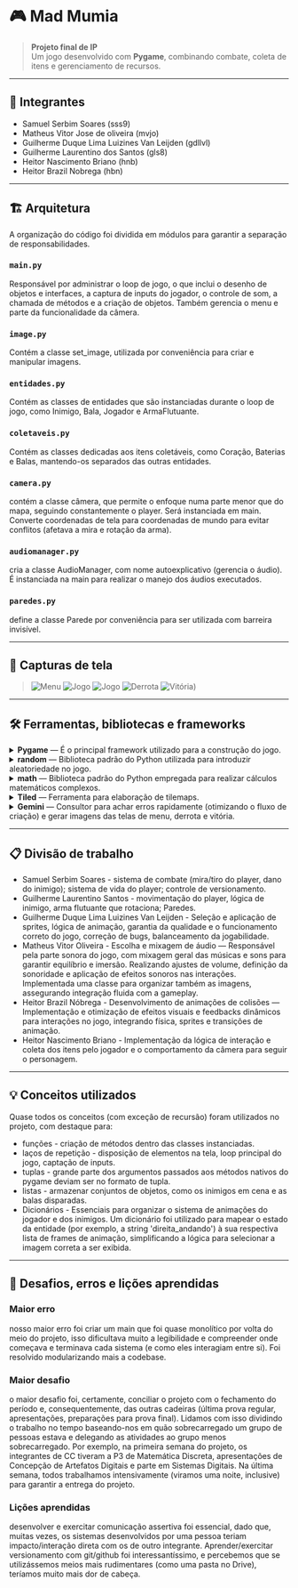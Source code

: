 # 🎮 Mad Mumia

> **Projeto final de IP**  
> Um jogo desenvolvido com **Pygame**, combinando combate, coleta de itens e gerenciamento de recursos.

---

## 👥 Integrantes
- Samuel Serbim Soares (sss9)
- Matheus Vitor Jose de oliveira (mvjo)
- Guilherme Duque Lima Luizines Van Leijden (gdllvl)
- Guilherme Laurentino dos Santos (gls8)
- Heitor Nascimento Briano (hnb)
- Heitor Brazil Nobrega (hbn)

---

## 🏗 Arquitetura
A organização do código foi dividida em módulos para garantir a separação de responsabilidades.

### `main.py`
Responsável por administrar o loop de jogo, o que inclui o desenho de objetos e interfaces, a captura de inputs do jogador, o controle de som, a chamada de métodos e a criação de objetos. Também gerencia o menu e parte da funcionalidade da câmera.

### `image.py`
Contém a classe set_image, utilizada por conveniência para criar e manipular imagens.

### `entidades.py`
Contém as classes de entidades que são instanciadas durante o loop de jogo, como Inimigo, Bala, Jogador e ArmaFlutuante.

### `coletaveis.py`
Contém as classes dedicadas aos itens coletáveis, como Coração, Baterias e Balas, mantendo-os separados das outras entidades.

### `camera.py`
contém a classe câmera, que permite o enfoque numa parte menor que do mapa, seguindo constantemente o player. Será instanciada em main. Converte coordenadas de tela para coordenadas de mundo para evitar conflitos (afetava a mira e rotação da arma).

### `audiomanager.py`
cria a classe AudioManager, com nome autoexplicativo (gerencia o áudio). É instanciada na main para realizar o manejo dos áudios executados.

### `paredes.py`
define a classe Parede por conveniência para ser utilizada com barreira invisível.

---

## 📸 Capturas de tela
>
> 
> ![Menu](<image/imagem menu.jpeg>)
> ![Jogo](image/gameplay.jpeg)
> ![Jogo](image/gameplay2.jpeg)
> ![Derrota](<image/TELA DERROTA.png>)
> ![Vitória](<image/TELA VITÓRIA.png>))
> 

---

## 🛠 Ferramentas, bibliotecas e frameworks

<details>
<summary><strong>Pygame</strong> — É o principal framework utilizado para a construção do jogo.</summary>

**Justificativa:** A biblioteca é empregada para gerenciar o loop principal do jogo, renderizar gráficos e textos na tela, capturar eventos de teclado e mouse, e controlar a reprodução de áudio e música. Também é a base para a criação e gestão de todos os elementos visuais, como o jogador, inimigos, e itens, através de Sprite e Surface.
</details>

<details>
<summary><strong>random</strong> — Biblioteca padrão do Python utilizada para introduzir aleatoriedade no jogo.</summary>

**Justificativa:** É usada especificamente no arquivo main.py para escolher posições aleatórias para o spawn dos itens coletáveis, como corações, balas e baterias, garantindo que a disposição deles varie a cada partida.
</details>

<details>
<summary><strong>math</strong> — Biblioteca padrão do Python empregada para realizar cálculos matemáticos complexos.</summary>

**Justificativa:** É fundamental no arquivo entidades.py para a mecânica de mira e tiro. Funções como math.atan2, math.cos e math.sin são utilizadas para calcular o ângulo da arma em direção ao cursor do mouse e para definir a direção e trajetória das balas disparadas pelo jogador.
</details>

<details>
<summary><strong>Tiled</strong> — Ferramenta para elaboração de tilemaps.</summary>

**Justificativa:** Essencial para otimizar o fluxo de criação do mapa, além de permitir um debug mais eficiente do que caso utilizássemos alguma ferramenta de criação de imagens simples.
</details>

<details>
<summary><strong>Gemini</strong> — Consultor para achar erros rapidamente (otimizando o fluxo de criação) e gerar imagens das telas de menu, derrota e vitória.</summary>

**Justificativa:** Dado o tempo apertado, ter o gemini como consultor foi de grande ajuda, dado que se precisássemos, por exemplo, desenhar a arte da tela de menu manualmente, teríamos levado facilmente uma tarde. Além de poupar horas e horas de debug em busca de algo simples que passou despercebido.
</details>

---

## 📋 Divisão de trabalho
- Samuel Serbim Soares - sistema de combate (mira/tiro do player, dano do inimigo); sistema de vida do player; controle de versionamento.
- Guilherme Laurentino Santos - movimentação do player, lógica de inimigo, arma flutuante que rotaciona; Paredes.
- Guilherme Duque Lima Luizines Van Leijden - Seleção e aplicação de sprites, lógica de animação, garantia da qualidade e o funcionamento correto do jogo, correção de bugs, balanceamento da jogabilidade.
- Matheus Vitor Oliveira - Escolha e mixagem de áudio — Responsável pela parte sonora do jogo, com mixagem geral das músicas e sons para garantir equilíbrio e imersão. Realizando ajustes de volume, definição da sonoridade e aplicação de efeitos sonoros nas interações. Implementada uma classe para organizar também as imagens, assegurando integração fluida com a gameplay.
- Heitor Brazil Nóbrega - Desenvolvimento de animações de colisões — Implementação e otimização de efeitos visuais e feedbacks dinâmicos para interações no jogo, integrando física, sprites e transições de animação.
- Heitor Nascimento Briano - Implementação da lógica de interação e coleta dos itens pelo jogador e o comportamento da câmera para seguir o personagem.

---

## 💡 Conceitos utilizados
Quase todos os conceitos (com exceção de recursão) foram utilizados no projeto, com destaque para:

- funções - criação de métodos dentro das classes instanciadas.
- laços de repetição - disposição de elementos na tela, loop principal do jogo, captação de inputs.
- tuplas - grande parte dos argumentos passados aos métodos nativos do pygame deviam ser no formato de tupla.
- listas - armazenar conjuntos de objetos, como os inimigos em cena e as balas disparadas. 
- Dicionários - Essenciais para organizar o sistema de animações do jogador e dos inimigos. Um dicionário foi utilizado para mapear o estado da entidade (por exemplo, a string 'direita_andando') à sua respectiva lista de frames de animação, simplificando a lógica para selecionar a imagem correta a ser exibida.

---

## 🧩 Desafios, erros e lições aprendidas

### Maior erro
nosso maior erro foi criar um main que foi quase monolítico por volta do meio do projeto, isso dificultava muito a legibilidade e compreender onde começava e terminava cada sistema (e como eles interagiam entre si). Foi resolvido modularizando mais a codebase.

### Maior desafio
o maior desafio foi, certamente, conciliar o projeto com o fechamento do período e, consequentemente, das outras cadeiras (última prova regular, apresentações, preparações para prova final). Lidamos com isso dividindo o trabalho no tempo baseando-nos em quão sobrecarregado um grupo de pessoas estava e delegando as atividades ao grupo menos sobrecarregado. Por exemplo, na primeira semana do projeto, os integrantes de CC tiveram a P3 de Matemática Discreta, apresentações de Concepção de Artefatos Digitais e parte em Sistemas Digitais. Na última semana, todos trabalhamos intensivamente (viramos uma noite, inclusive) para garantir a entrega do projeto.

### Lições aprendidas
desenvolver e exercitar comunicação assertiva foi essencial, dado que, muitas vezes, os sistemas desenvolvidos por uma pessoa teriam impacto/interação direta com os de outro integrante. Aprender/exercitar versionamento com git/github foi interessantíssimo, e percebemos que se utilizássemos meios mais rudimentares (como uma pasta no Drive), teríamos muito mais dor de cabeça.

